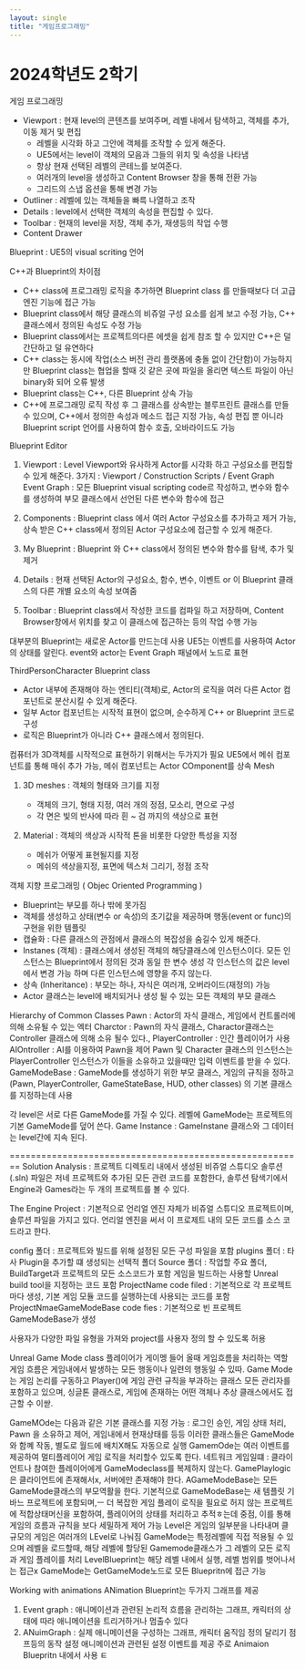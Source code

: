 ```yaml
---
layout: single
title: "게임프로그래밍"
---
```


# 2024학년도 2학기

게임 프로그래밍


- Viewport : 현재 level의 콘텐츠를 보여주며, 레벨 내에서 탐색하고, 객체를 추가, 이동 제거 및 편집
  - 레벨을 시각화 하고 그안에 객체를 조작할 수 있게 해준다.
  - UE5에서는 level이 객체의 모음과 그들의 위치 및 속성을 나타냄
  - 항상 현재 선택된 레벨의 콘테느를 보여준다.
  - 여러개의 level을 생성하고 Content Browser 창을 통해 전환 가능
  - 그리드의 스냅 옵션을 통해 변경 가능
- Outliner : 레벨에 있는 객체들을 빠륵 나열하고 조작
- Details : level에서 선택한 객체의 속성을 편집할 수 있다.
- Toolbar : 현재의 level을 저장, 객체 추가, 재생등의 작업 수행
- Content Drawer

Blueprint : UE5의 visual scriting 언어

C++과 Blueprint의 차이점
- C++ class에 프로그래밍 로직을 추가하면 Blueprint class 를 만들때보다 더 고급엔진 기능에 접근 가능
- Blueprint class에서 해당 클래스의 비쥬얼 구성 요소를 쉽게 보고 수정 가능,  C++ 클래스에서 정의된 속성도 수정 가능
- Blueprint class에서는 프로젝트의다른 에셋을 쉽게 참조 할 수 있지만 C++은 덜 간단하고 덜 유연하다
- C++ class는 동시에 작업(소스 버전 관리 플랫폼에 충돌 없이 간단함)이 가능하지만 Blueprint class는 협업을 할때 깃 같은 곳에 파일을 올리면 텍스트 파일이 아닌 binary화 되어 오류 발생
- Blueprint class는 C++, 다른 Blueprint 상속 가능
- C++에 프로그래밍 로직 작성 후 그 클래스를 상속받는 블루프린트 클래스를 만들 수 있으며, C++에서 정의한 속성과 메소드 접근 지정 가능, 속성 편집 뿐 아니라 Blueprint script 언어를 사용하여 함수 호출, 오바라이드도 가능



Blueprint Editor
1. Viewport : Level Viewport와 유사하게 Actor를 시각화 하고 구성요소를 편집할 수 있게 해준다.
                    3가지 : Viewport / Construction Scripts / Event Graph
                    Event Graph : 모든 Blueprint visual scripting code르 작성하고, 변수와 함수를 생성하여 부모 클래스에서 선언된 다른 변수와 함수에 접근
                    
2. Components : Blueprint class 에서 여러 Actor 구성요소를 추가하고 제거 가능, 상속 받은 C++ class에서 정의된 Actor 구성요소에 접근할 수 있게 해준다.
3.  My Blueprint : Blueprint 와 C++ class에서 정의된 변수와 함수를 탐색, 추가 및 제거
4. Details : 현재 선택된 Actor의 구성요소, 함수, 변수, 이벤트 or 이 Blueprint 클래스의 다른 개별 요소의 속성 보여줌
5. Toolbar : Blueprint class에서 작성한 코드를 컴파일 하고 저장하며, Content Browser창에서 위치를 찾고 이 클래스에 접근하는 등의 작업 수행 가능

대부분의 Blueprint는 새로운 Actor를 만드는데 사용
UE5는 이벤트를 사용하여 Actor의 상태를 알린다.
event와 actor는 Event Graph 패널에서 노드로 표현


ThirdPersonCharacter Blueprint class
- Actor 내부에 존재해야 하는 엔티티(객체)로, Actor의 로직을 여러 다른 Actor 컴포넌트로 분산시킬 수 있게 해준다.
- 일부 Actor 컴포넌트는 시작적 표현이 없으며, 순수하게 C++ or Blueprint 코드로 구성
- 로직은 Blueprint가 아니라 C++ 클래스에서 정의된다.


컴퓨터가 3D객체를 시작적으로 표현하기 위해서는 두가지가 필요
UE5에서 메쉬 컴포넌트를 통해 매쉬 추가 가능, 메쉬 컴포넌트는 Actor COmponent를 상속
Mesh 
1.  3D meshes : 객체의 형태와 크기를 지정
      - 객체의 크기, 형태 지정, 여러 개의 정점, 모소리, 면으로 구성
      - 각 면은 빛의 반사에 따라 흰 ~ 검 까지의 색상으로 표현

2.  Material : 객체의 색상과 시작적 톤을 비롯한 다양한 특성을 지정
      - 메쉬가 어떻게 표현될지를 지정
      - 메쉬의 색상을지정, 표면에 텍스처 그리기, 정점 조작


객체 지향 프로그래밍 ( Objec Oriented Programming )
- Blueprint는 부모를 하나 밖에 못가짐
- 객체를 생성하고 상태(변수 or 속성)의 초기값을 제공하며 행동(event or func)의 구현을 위한 템플릿
- 캡슐화 : 다른 클래스의 관점에서 클래스의 복잡성을 숨길수 있게 해준다.
- Instanes (객체) : 클래스에서 생성된 객체의 해당클래스에 인스턴스이다. 
                              모든 인스턴스는 Blueprint에서 정의된 것과 동일 한 변수 생성
                              각 인스턴스의 값은 level에서 변경 가능 하며 다른 인스턴스에 영향을 주지 않는다.
- 상속 (Inheritance) : 부모는 하나, 자식은 여러개, 오버라이드(재정의) 가능
- Actor 클래스는 level에 배치되거나 생성 될 수 있는 모든 객체의 부모 클래스


Hierarchy of Common Classes
Pawn : Actor의 자식 클래스, 게임에서 컨트롤러에 의해 소유될 수 있는 엑터
Charctor : Pawn의 자식 클래스, Charactor클래스는 Controller 클래스에 의해 소유 될수 있다.,
PlayerController : 인간 플레이어가 사용 
AIOntroller : AI를 이용하여 Pawn을 제어
Pawn 및 Character 클래스의 인스턴스는 PlayerController 인스턴스가 이들을 소유하고 있을때만 입력 이벤트를 받을 수 있다.
GameModeBase : GameMode를 생성하기 위한 부모 클래스, 게임의 규칙을 정하고 (Pawn, PlayerController, GameStateBase, HUD, other classes) 의 기본 클래스를 지정하는데 사용

각 level은 서로 다른 GameMode를 가질 수 있다.
레벨에 GameMode는 프로젝트의 기본 GameMode를 덮어 쓴다.
Game Instance : GameInstane 클래스와 그 데이터는 level간에 지속 된다.



========================================================
Solution Analysis : 프로젝트 디렉토리 내에서 생성된 비쥬얼 스튜디오 솔루션(.sln) 파일은 저네 프로젝트와 추가된 모든 관련 코드를 포함한다, 솔루션 탐색기에서 Engine과 Games라는 두 개의 프로젝트를 볼 수 있다.

The Engine Project : 기본적으로 언리얼 엔진 자체가 비쥬얼 스튜디오 프로젝트이며, 솔루션 파일을 가지고 있다.
언리얼 엔진을 써서 이 프로제트 내의 모든 코드를 소스 코드라고 한다.

config 폴더 : 프로젝트와 빌드를 위해 설정된 모든 구성 파일을 포함
plugins 폴더 : 타사 Plugin을 추가할 떄 생성되는 선택적 폴더
Source 폴더 : 작업할 주요 폴더, BuildTarget과 프로젝트의 모든 소스코드가 포함
게임을 빌드하는 사용할 Unreal build tool을 지정하는 코드 포함
ProjectName code filed : 기본적으로 각 프로젝트마다 생성, 기본 게임 모듈 코드를 실행하는데 사용되는 코드를 포함
ProjectNmaeGameModeBase code fies : 기본적으로 빈 프로젝트 GameModeBase가 생성

사용자가 다양한 파일 유형을 가져와 project를 사용자 정의 할 수 있도록 허용


Unreal Game Mode class
플레이어가 게이멩 들어 올때 게임흐름을 처리하는 역할
게임 흐름은 게임내에서 발생하는 모든 행동이나 일련의 행동일 수 있따.
Game Mode는 게임 논리를 구동하고 Player()에 게임 관련 규칙을 부과하는 클래스
모든 관리자를 포함하고 있으며, 싱글톤 클래스로, 게임에 존재하는 어떤 객체나 추상 클래스에서도 접근할 수 이싿.

GameMOde는 다음과 같은 기본 클래스를 지정 가능 : 로그인 승인, 게임 상태 처리, Pawn 을 소유하고 제어, 게임내에서 현재상태를 등등 
이러한 클래스들은 GameMode와 함꼐 작동, 별도로 월드에 배치X해도 자동으로 실행
GamemOde는 여러 이벤트를 제공하여 멀티플레이어 게임 로직을 처리할수 있도록 한다.
네트워크 게임일떄 : 클라이언트나 참여한 플레이어에게 GameModeclass를 복제하지 않는다.
GamePlaylogic은 클라이언트에 존재해서x, 서버에만 존재해야 한다.
AGameModeBase는 모든 GameMode클래스의 부모역활을 한다.
기본적으로 GameModeBase는 새 템플릿 기바느 프로젝트에 포함되며,ㅡ 더 복잡한 게임 플레이 로직을 필요로 허지 않는 프로젝트에 적합상태머신을 포함하여, 플레이어의 상태를 처리하고 추적ㅎ는데 중점, 이를 통해 게임의 흐름과 규칙을 보다 세밀하게 제어 가능
Level은 게임의 일부분을 나타내며 클 규모의 게임은 여러개의 LEvel로 나눠짐
GameMode는 특정레벨에 직접 적용될 수 있으며 레벨을 로드할때, 해당 레벨에 할당된 Gamemode클래스가 그 레벨의 모든 로직과 게임 플레이를 처리
LevelBlueprint는 해당 레벨 내에서 실행, 레벨 범위를 벗어나서는 접근x
GameMode는 GetGameMode노드로 모든 Bluepritn에 접근 가능


Working with animations
ANimation Blueprint는 두가지 그래프를 제공
1. Event graph : 애니메이션과 관련된 논리적 흐름을 관리하는 그래프, 캐릭터의 상태에 따라 애니메이션을 트리거하거나 멈출수 있다
2. ANuimGraph : 실제 애니메이션을 구성하는 그래프, 캐릭터 움직임 정의 달리기 점프등의 동작 설정
애니메이션과 관련된 설정 이벤트를 제공 주로 Animaion Bluepritn 내에서 사용 ㅌ
